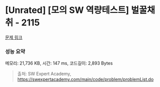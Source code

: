 # [Unrated] [모의 SW 역량테스트] 벌꿀채취 - 2115 

[문제 링크](https://swexpertacademy.com/main/code/problem/problemDetail.do?contestProbId=AV5V4A46AdIDFAWu) 

### 성능 요약

메모리: 21,736 KB, 시간: 147 ms, 코드길이: 2,893 Bytes



> 출처: SW Expert Academy, https://swexpertacademy.com/main/code/problem/problemList.do
